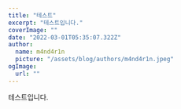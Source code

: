 ```yaml
---
title: "테스트"
excerpt: "테스트입니다."
coverImage: ""
date: "2022-03-01T05:35:07.322Z"
author:
  name: m4nd4r1n
  picture: "/assets/blog/authors/m4nd4r1n.jpeg"
ogImage:
  url: ""
---
```


테스트입니다.
